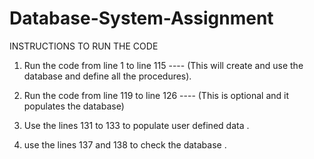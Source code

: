 # Database-System-Assignment

INSTRUCTIONS TO RUN THE CODE

1. Run the code from line 1 to line 115  ---- (This will create and use the database and define all the procedures).

2. Run the code from line 119 to line 126 ---- (This is optional and it populates the database)

3. Use the lines 131 to 133 to populate user defined data .

4. use the lines 137 and 138 to check the database .
